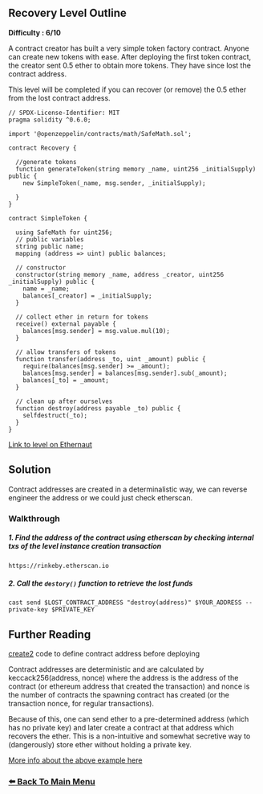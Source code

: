 ## Recovery Level Outline

**Difficulty : 6/10**

A contract creator has built a very simple token factory contract. Anyone can create new tokens with ease. After deploying the first token contract, the creator sent 0.5 ether to obtain more tokens. They have since lost the contract address.

This level will be completed if you can recover (or remove) the 0.5 ether from the lost contract address.

```solidity  
// SPDX-License-Identifier: MIT
pragma solidity ^0.6.0;

import '@openzeppelin/contracts/math/SafeMath.sol';

contract Recovery {

  //generate tokens
  function generateToken(string memory _name, uint256 _initialSupply) public {
    new SimpleToken(_name, msg.sender, _initialSupply);
  
  }
}

contract SimpleToken {

  using SafeMath for uint256;
  // public variables
  string public name;
  mapping (address => uint) public balances;

  // constructor
  constructor(string memory _name, address _creator, uint256 _initialSupply) public {
    name = _name;
    balances[_creator] = _initialSupply;
  }

  // collect ether in return for tokens
  receive() external payable {
    balances[msg.sender] = msg.value.mul(10);
  }

  // allow transfers of tokens
  function transfer(address _to, uint _amount) public { 
    require(balances[msg.sender] >= _amount);
    balances[msg.sender] = balances[msg.sender].sub(_amount);
    balances[_to] = _amount;
  }

  // clean up after ourselves
  function destroy(address payable _to) public {
    selfdestruct(_to);
  }
}
```

[Link to level on Ethernaut](https://ethernaut.openzeppelin.com/level/0x0EB8e4771ABA41B70d0cb6770e04086E5aee5aB2)

## Solution

Contract addresses are created in a determinalistic way, we can reverse engineer the address or we could just check etherscan.

### Walkthrough
##### 1. Find the address of the contract using etherscan by checking internal txs of the level instance creation transaction

```
https://rinkeby.etherscan.io
```

##### 2. Call the `destory()` function to retrieve the lost funds
```console
cast send $LOST_CONTRACT_ADDRESS "destroy(address)" $YOUR_ADDRESS --private-key $PRIVATE_KEY
```

## Further Reading
[create2](https://blog.smartdec.net/how-to-define-smart-contract-address-before-the-deploy-create2-use-case-for-decentralized-exchange-52b7daa7873b) code to define contract address before deploying

Contract addresses are deterministic and are calculated by keccack256(address, nonce) where the address is the address of the contract (or ethereum address that created the transaction) and nonce is the number of contracts the spawning contract has created (or the transaction nonce, for regular transactions).

Because of this, one can send ether to a pre-determined address (which has no private key) and later create a contract at that address which recovers the ether. This is a non-intuitive and somewhat secretive way to (dangerously) store ether without holding a private key.

[More info about the above example here](martin.swende.se/blog/Ethereum_quirks_and_vulns.html)

### [:arrow_left: Back To Main Menu](../README.md)
